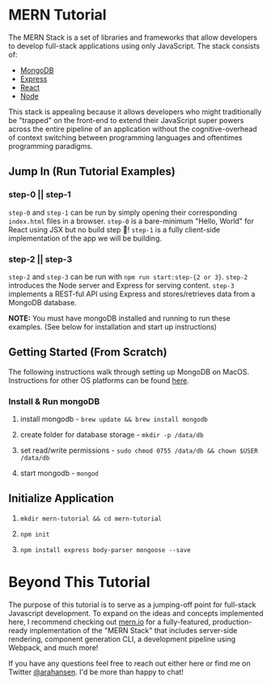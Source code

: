 # MERN Tutorial
The MERN Stack is a set of libraries and frameworks that allow developers to develop full-stack applications using only JavaScript. The stack consists of:

* [MongoDB](https://www.mongodb.com/)
* [Express](http://expressjs.com/)
* [React](https://facebook.github.io/react/)
* [Node](https://nodejs.org/en/)

This stack is appealing because it allows developers who might traditionally be "trapped" on the front-end to extend their JavaScript super powers across the entire pipeline of an application without the cognitive-overhead of context switching between programming languages and oftentimes programming paradigms.

## Jump In (Run Tutorial Examples)

### step-0 || step-1
`step-0` and `step-1` can be run by simply opening their corresponding `index.html` files in a browser. `step-0` is a bare-minimum "Hello, World" for React using JSX but no  build step 🎉! `step-1` is a fully client-side implementation of the app we will be building.

### step-2 || step-3
`step-2` and `step-3` can be run with `npm run start:step-{2 or 3}`. `step-2` introduces the Node server and Express for serving content. `step-3` implements a REST-ful API using Express and stores/retrieves data from a MongoDB database.

**NOTE:** You must have mongoDB installed and running to run these examples. (See below for installation and start up instructions)

## Getting Started (From Scratch)
The following instructions walk through setting up MongoDB on MacOS. Instructions for other OS platforms can be found [here](https://docs.mongodb.com/getting-started/shell/installation/).

### Install & Run mongoDB
1. install mongodb - `brew update && brew install mongodb`

1. create folder for database storage - `mkdir -p /data/db`

1. set read/write permissions - `sudo chmod 0755 /data/db && chown $USER /data/db`

1. start mongodb - `mongod`

## Initialize Application
1. `mkdir mern-tutorial && cd mern-tutorial`

1. `npm init`

1. `npm install express body-parser mongoose --save`

# Beyond This Tutorial
The purpose of this tutorial is to serve as a jumping-off point for full-stack Javascript development. To expand on the ideas and concepts implemented here, I recommend checking out [mern.io](http://mern.io/) for a fully-featured, production-ready implementation of the "MERN Stack" that includes server-side rendering, component generation CLI, a development pipeline using Webpack, and much more!

If you have any questions feel free to reach out either here or find me on Twitter [@arahansen](https://twitter.com/arahansen). I'd be more than happy to chat!
